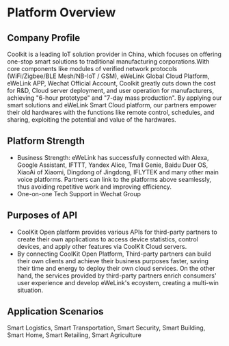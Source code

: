 # Platform Overview

## Company Profile

Coolkit is a leading IoT solution provider in China, which focuses on offering one-stop smart solutions to traditional manufacturing corporations.With core components like modules of verified network protocols (WiFi/Zigbee/BLE Mesh/NB-IoT / GSM), eWeLink Global Cloud Platform, eWeLink APP, Wechat Official Account, Coolkit greatly cuts down the cost for R&D, Cloud server deployment, and user operation for manufacturers, achieving "6-hour prototype" and "7-day mass production".
By applying our smart solutions and eWeLink Smart Cloud platform, our partners empower their old hardwares with the functions like remote control, schedules, and sharing, exploiting the potential and value of the hardwares.

## Platform Strength

- Business Strength: eWeLink has successfully connected with Alexa, Google Assistant, IFTTT, Yandex Alice, Tmall Genie, Baidu Duer OS, XiaoAi of Xiaomi, Dingdong of Jingdong, IFLYTEK and many other main voice platforms. Partners can link to the platforms above seamlessly, thus avoiding repetitive work and improving efficiency.
- One-on-one Tech Support in Wechat Group

## Purposes of API

- CoolKit Open platform provides various APIs for third-party partners to create their own applications to access device statistics, control devices, and apply other features via CoolKit Cloud servers.
- By connecting CoolKit Open Platform, Third-party partners can build their own clients and achieve their business purposes faster, saving their time and energy to deploy their own cloud services. On the other hand, the services provided by third-party partners enrich consumers' user experience and develop eWeLink's ecoystem, creating a multi-win situation.

## Application Scenarios

Smart Logistics, Smart Transportation, Smart Security, Smart Building, Smart Home, Smart Retailing, Smart Agriculture
